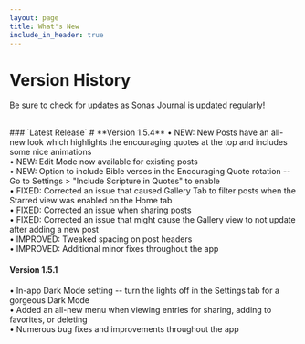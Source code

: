 ```yaml
---
layout: page
title: What's New
include_in_header: true
---
```


# Version History
Be sure to check for updates as Sonas Journal is updated regularly!

<br>
### `Latest Release`
# **Version 1.5.4**
• NEW: New Posts have an all-new look which highlights the encouraging quotes at the top and includes some nice animations<br>
• NEW: Edit Mode now available for existing posts<br>
• NEW: Option to include Bible verses in the Encouraging Quote rotation -- Go to Settings > "Include Scripture in Quotes" to enable<br>
• FIXED: Corrected an issue that caused Gallery Tab to filter posts when the Starred view was enabled on the Home tab<br>
• FIXED: Corrected an issue when sharing posts<br>
• FIXED: Corrected an issue that might cause the Gallery view to not update after adding a new post<br>
• IMPROVED: Tweaked spacing on post headers<br>
• IMPROVED: Additional minor fixes throughout the app<br>

#### **Version 1.5.1**
• In-app Dark Mode setting -- turn the lights off in the Settings tab for a gorgeous Dark Mode<br>
• Added an all-new menu when viewing entries for sharing, adding to favorites, or deleting<br>
• Numerous bug fixes and improvements throughout the app<br>

